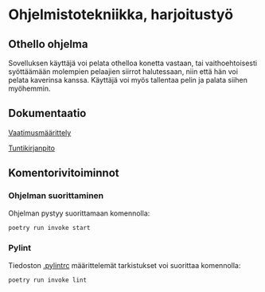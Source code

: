 # Ohjelmistotekniikka, harjoitustyö
## Othello ohjelma
Sovelluksen käyttäjä voi pelata othelloa konetta vastaan, tai vaithoehtoisesti syöttäämään molempien pelaajien siirrot halutessaan, niin että hän voi pelata kaverinsa kanssa. Käyttäjä voi myös tallentaa pelin ja palata siihen myöhemmin.

## Dokumentaatio
[Vaatimusmäärittely](https://github.com/altarchess/ot-harjoitustyo/blob/master/dokumentaatio/vaatimusmaarittely.md)

[Tuntikirjanpito](https://github.com/altarchess/ot-harjoitustyo/blob/master/dokumentaatio/tuntikirjanpito.md)

## Komentorivitoiminnot

### Ohjelman suorittaminen

Ohjelman pystyy suorittamaan komennolla:

```bash
poetry run invoke start
```

### Pylint

Tiedoston [.pylintrc](./.pylintrc) määrittelemät tarkistukset voi suorittaa komennolla:

```bash
poetry run invoke lint
```
